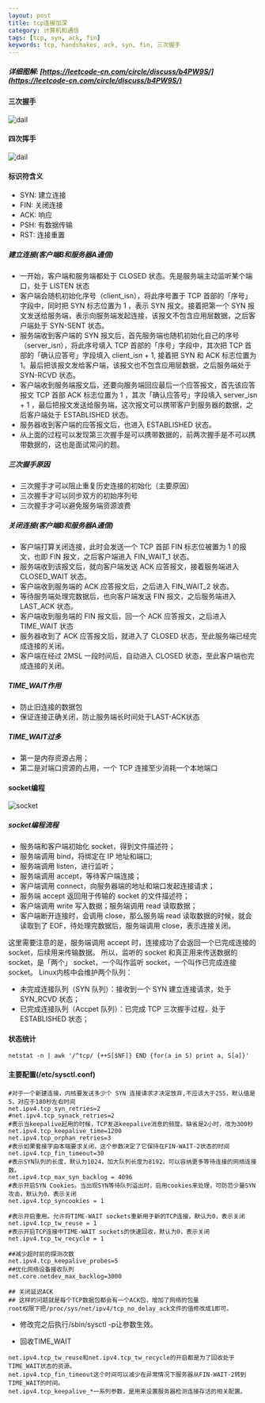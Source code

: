 ```yaml
---
layout: post
title: tcp连接加深
category: 计算机和通信
tags: [tcp, syn, ack, fin]
keywords: tcp, handshakes, ack, syn, fin, 三次握手
---
```


##### 详细图解: [https://leetcode-cn.com/circle/discuss/b4PW9S/](https://leetcode-cn.com/circle/discuss/b4PW9S/)
#### 三次握手
![dail](/assets/img/tcp/dail.jpeg)
#### 四次挥手
![dail](/assets/img/tcp/close.jpeg)
#### 标识符含义
- SYN: 建立连接
- FIN: 关闭连接
- ACK: 响应
- PSH: 有数据传输
- RST: 连接重置

##### 建立连接(客户端B和服务器A通信)
- 一开始，客户端和服务端都处于 CLOSED 状态。先是服务端主动监听某个端口，处于 LISTEN 状态
- 客户端会随机初始化序号（client_isn），将此序号置于 TCP 首部的「序号」字段中，同时把 SYN 标志位置为 1 ，表示 SYN 报文。接着把第一个 SYN 报文发送给服务端，表示向服务端发起连接，该报文不包含应用层数据，之后客户端处于 SYN-SENT 状态。
- 服务端收到客户端的 SYN 报文后，首先服务端也随机初始化自己的序号（server_isn），将此序号填入 TCP 首部的「序号」字段中，其次把 TCP 首部的「确认应答号」字段填入 client_isn + 1, 接着把 SYN 和 ACK 标志位置为 1。最后把该报文发给客户端，该报文也不包含应用层数据，之后服务端处于 SYN-RCVD 状态。
- 客户端收到服务端报文后，还要向服务端回应最后一个应答报文，首先该应答报文 TCP 首部 ACK 标志位置为 1 ，其次「确认应答号」字段填入 server_isn + 1 ，最后把报文发送给服务端，这次报文可以携带客户到服务器的数据，之后客户端处于 ESTABLISHED 状态。
- 服务器收到客户端的应答报文后，也进入 ESTABLISHED 状态。
- 从上面的过程可以发现第三次握手是可以携带数据的，前两次握手是不可以携带数据的，这也是面试常问的题。
##### 三次握手原因
- 三次握手才可以阻止重复历史连接的初始化（主要原因）
- 三次握手才可以同步双方的初始序列号
- 三次握手才可以避免服务端资源浪费

##### 关闭连接(客户端B和服务器A通信)
- 客户端打算关闭连接，此时会发送一个 TCP 首部 FIN 标志位被置为 1 的报文，也即 FIN 报文，之后客户端进入 FIN_WAIT_1 状态。
- 服务端收到该报文后，就向客户端发送 ACK 应答报文，接着服务端进入 CLOSED_WAIT 状态。
- 客户端收到服务端的 ACK 应答报文后，之后进入 FIN_WAIT_2 状态。
- 等待服务端处理完数据后，也向客户端发送 FIN 报文，之后服务端进入 LAST_ACK 状态。
- 客户端收到服务端的 FIN 报文后，回一个 ACK 应答报文，之后进入 TIME_WAIT 状态
- 服务器收到了 ACK 应答报文后，就进入了 CLOSED 状态，至此服务端已经完成连接的关闭。
- 客户端在经过 2MSL 一段时间后，自动进入 CLOSED 状态，至此客户端也完成连接的关闭。

##### TIME_WAIT作用
- 防止旧连接的数据包
- 保证连接正确关闭，防止服务端长时间处于LAST-ACK状态

##### TIME_WAIT过多
- 第一是内存资源占用；
- 第二是对端口资源的占用，一个 TCP 连接至少消耗一个本地端口

#### socket编程
![socket](/assets/img/tcp/socket.jpeg)

##### socket编程流程
- 服务端和客户端初始化 socket，得到文件描述符；
- 服务端调用 bind，将绑定在 IP 地址和端口;
- 服务端调用 listen，进行监听；
- 服务端调用 accept，等待客户端连接；
- 客户端调用 connect，向服务器端的地址和端口发起连接请求；
- 服务端 accept 返回用于传输的 socket 的文件描述符；
- 客户端调用 write 写入数据；服务端调用 read 读取数据；
- 客户端断开连接时，会调用 close，那么服务端 read 读取数据的时候，就会读取到了 EOF，待处理完数据后，服务端调用 close，表示连接关闭。

这里需要注意的是，服务端调用 accept 时，连接成功了会返回一个已完成连接的socket，后续用来传输数据。
所以，监听的 socket 和真正用来传送数据的 socket，是「两个」 socket，一个叫作监听 socket，一个叫作已完成连接 socket。
Linux内核中会维护两个队列：
- 未完成连接队列（SYN 队列）：接收到一个 SYN 建立连接请求，处于 SYN_RCVD 状态；
- 已完成连接队列（Accpet 队列）：已完成 TCP 三次握手过程，处于 ESTABLISHED 状态；
#### 状态统计

```shell
netstat -n | awk '/^tcp/ {++S[$NF]} END {for(a in S) print a, S[a]}'  
```

#### 主要配置(/etc/sysctl.conf)

```shell
#对于一个新建连接，内核要发送多少个 SYN 连接请求才决定放弃,不应该大于255，默认值是5，对应于180秒左右时间   
net.ipv4.tcp_syn_retries=2  
#net.ipv4.tcp_synack_retries=2  
#表示当keepalive起用的时候，TCP发送keepalive消息的频度。缺省是2小时，改为300秒  
net.ipv4.tcp_keepalive_time=1200  
net.ipv4.tcp_orphan_retries=3  
#表示如果套接字由本端要求关闭，这个参数决定了它保持在FIN-WAIT-2状态的时间  
net.ipv4.tcp_fin_timeout=30    
#表示SYN队列的长度，默认为1024，加大队列长度为8192，可以容纳更多等待连接的网络连接数。  
net.ipv4.tcp_max_syn_backlog = 4096  
#表示开启SYN Cookies。当出现SYN等待队列溢出时，启用cookies来处理，可防范少量SYN攻击，默认为0，表示关闭  
net.ipv4.tcp_syncookies = 1  
  
#表示开启重用。允许将TIME-WAIT sockets重新用于新的TCP连接，默认为0，表示关闭  
net.ipv4.tcp_tw_reuse = 1  
#表示开启TCP连接中TIME-WAIT sockets的快速回收，默认为0，表示关闭  
net.ipv4.tcp_tw_recycle = 1  
  
##减少超时前的探测次数   
net.ipv4.tcp_keepalive_probes=5   
##优化网络设备接收队列   
net.core.netdev_max_backlog=3000   

## 关闭延迟ACK
## 这样的问题就是每个TCP数据包都会有一个ACK包，增加了网络的包量
root权限下把/proc/sys/net/ipv4/tcp_no_delay_ack文件的值修改成1即可。

```



- 修改完之后执行/sbin/sysctl -p让参数生效。

- 回收TIME_WAIT
```shell
net.ipv4.tcp_tw_reuse和net.ipv4.tcp_tw_recycle的开启都是为了回收处于TIME_WAIT状态的资源。
net.ipv4.tcp_fin_timeout这个时间可以减少在异常情况下服务器从FIN-WAIT-2转到TIME_WAIT的时间。
net.ipv4.tcp_keepalive_*一系列参数，是用来设置服务器检测连接存活的相关配置。
```